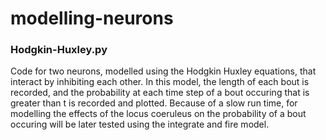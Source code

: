 # modelling-neurons

### Hodgkin-Huxley.py

Code for two neurons, modelled using the Hodgkin Huxley equations, that interact by inhibiting each other. In this model, the length of each bout is recorded, and the probability at each time step of a bout occuring that is greater than t is recorded and plotted. 
Because of a slow run time, for modelling the effects of the locus coeruleus on the probability of a bout occuring will be later tested using the integrate and fire model. 
